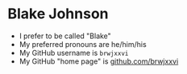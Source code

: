 # Blake Johnson

* I prefer to be called "Blake"
* My preferred pronouns are he/him/his
* My GitHub username is `brwjxxvi`
* My GitHub "home page" is [github.com/brwjxxvi](https://github.com/brwjxxvi)